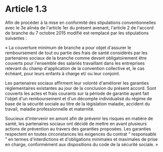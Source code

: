 # Article 1.3

Afin de procéder à la mise en conformité des stipulations conventionnelles avec le 3e alinéa de l'article 1er du présent avenant, l'article 2 de l'accord de branche du 7 octobre 2015 modifié est remplacé par les stipulations suivantes :

« La couverture minimum de branche a pour objet d'assurer le remboursement de tout ou partie des frais de santé considérés par les partenaires sociaux de la branche comme devant obligatoirement être couverts pour l'ensemble des salariés travaillant dans les entreprises relevant du champ d'application de la convention collective et, le cas échéant, pour leurs enfants à charge et/ ou leur conjoint.

Les partenaires sociaux affirment leur volonté d'améliorer les garanties réglementaires existantes au jour de la conclusion du présent accord. Sont couverts les actes et frais courants sur la période de garantie ayant fait l'objet d'un remboursement et d'un décompte individualisé du régime de base de la sécurité sociale au titre de la législation maladie, accident du travail, maladie professionnelle et maternité.

Soucieux d'intervenir en amont afin de prévenir les risques en matière de santé, les partenaires sociaux ont décidé de mettre en avant plusieurs actions de prévention au travers des garanties proposées. Les garanties respectent en toutes circonstances les exigences du contrat “ responsable ” en termes d'interdictions et d'obligations minimales et maximales de prise en charge, conformément aux dispositions du code de la sécurité sociale. »

